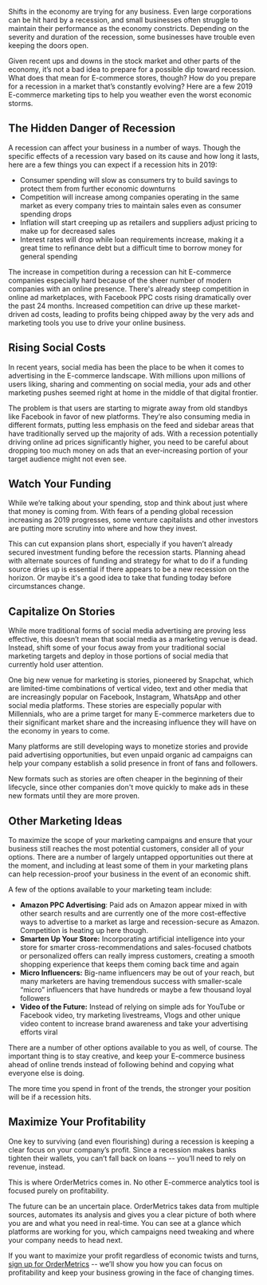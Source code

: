<div class="section-block" id="intro">

Shifts in the economy are trying for any business. Even large corporations can be hit hard by a recession, and small businesses often struggle to maintain their performance as the economy constricts. Depending on the severity and duration of the recession, some businesses have trouble even keeping the doors open.

Given recent ups and downs in the stock market and other parts of the economy, it’s not a bad idea to prepare for a possible dip toward recession. What does that mean for E-commerce stores, though? 
How do you prepare for a recession in a market that’s constantly evolving? Here are a few 2019 E-commerce marketing tips to help you weather even the worst economic storms.

</div>
<h2 class="section-title">The Hidden Danger of Recession</h2>
<div class="section-block" id="danger">

A recession can affect your business in a number of ways. Though the specific effects of a recession vary based on its cause and how long it lasts, here are a few things you can expect if a recession hits in 2019:

* Consumer spending will slow as consumers try to build savings to protect them from further economic downturns
* Competition will increase among companies operating in the same market as every company tries to maintain sales even as consumer spending drops
* Inflation will start creeping up as retailers and suppliers adjust pricing to make up for decreased sales
* Interest rates will drop while loan requirements increase, making it a great time to refinance debt but a difficult time to borrow money for general spending

The increase in competition during a recession can hit E-commerce companies especially hard because of the sheer number of modern companies with an online presence. There's already steep competition in online ad marketplaces, with Facebook PPC costs rising dramatically over the past 24 months.  Increased competition can drive up these market-driven ad costs, leading to profits being chipped away by the very ads and marketing tools you use to drive your online business.

</div>
<h2 class="section-title">Rising Social Costs</h2>
<div class="section-block" id="rising-cost">

In recent years, social media has been the place to be when it comes to advertising in the E-commerce landscape. With millions upon millions of users liking, sharing and commenting on social media, your ads and other marketing pushes seemed right at home in the middle of that digital frontier.

The problem is that users are starting to migrate away from old standbys like Facebook in favor of new platforms. They’re also consuming media in different formats, putting less emphasis on the feed and sidebar areas that have traditionally served up the majority of ads. With a recession potentially driving online ad prices significantly higher, you need to be careful about dropping too much money on ads that an ever-increasing portion of your target audience might not even see.

</div>
<h2 class="section-title">Watch Your Funding</h2>
<div class="section-block" id="funding">

While we’re talking about your spending, stop and think about just where that money is coming from. With fears of a pending global recession increasing as 2019 progresses, some venture capitalists and other investors are putting more scrutiny into where and how they invest. 

This can cut expansion plans short, especially if you haven’t already secured investment funding before the recession starts. Planning ahead with alternate sources of funding and strategy for what to do if a funding source dries up is essential if there appears to be a new recession on the horizon. 
Or maybe it's a good idea to take that funding today before circumstances change. 


</div>
<h2 class="section-title">Capitalize On Stories</h2>
<div class="section-block" id="stories">

While more traditional forms of social media advertising are proving less effective, this doesn’t mean that social media as a marketing venue is dead. Instead, shift some of your focus away from your traditional social marketing targets and deploy in those portions of social media that currently hold user attention.

One big new venue for marketing is stories, pioneered by Snapchat, which are limited-time combinations of vertical video, text and other media that are increasingly popular on Facebook, Instagram, WhatsApp and other social media platforms. These stories are especially popular with Millennials, who are a prime target for many E-commerce marketers due to their significant market share and the increasing influence they will have on the economy in years to come. 

Many platforms are still developing ways to monetize stories and provide paid advertising opportunities, but even unpaid organic ad campaigns can help your company establish a solid presence in front of fans and followers. 

New formats such as stories are often cheaper in the beginning of their lifecycle, since other companies don't move quickly to make ads in these new formats until they are more proven. 

</div>
<h2 class="section-title">Other Marketing Ideas</h2>
<div class="section-block" id="other">

To maximize the scope of your marketing campaigns and ensure that your business still reaches the most potential customers, consider all of your options. There are a number of largely untapped opportunities out there at the moment, and including at least some of them in your marketing plans can help recession-proof your business in the event of an economic shift. 

A few of the options available to your marketing team include:

* **Amazon PPC Advertising**: Paid ads on Amazon appear mixed in with other search results and are currently one of the more cost-effective ways to advertise to a market as large and recession-secure as Amazon. Competition is heating up here though. 
* **Smarten Up Your Store:** Incorporating artificial intelligence into your store for smarter cross-recommendations and sales-focused chatbots or personalized offers can really impress customers, creating a smooth shopping experience that keeps them coming back time and again
* **Micro Influencers:** Big-name influencers may be out of your reach, but many marketers are having tremendous success with smaller-scale “micro” influencers that have hundreds or maybe a few thousand loyal followers
* **Video of the Future:** Instead of relying on simple ads for YouTube or Facebook video, try marketing livestreams, Vlogs and other unique video content to increase brand awareness and take your advertising efforts viral

There are a number of other options available to you as well, of course. The important thing is to stay creative, and keep your E-commerce business ahead of online trends instead of following behind and copying what everyone else is doing. 

The more time you spend in front of the trends, the stronger your position will be if a recession hits.

</div>
<h2 class="section-title">Maximize Your Profitability</h2>
<div class="section-block" id="maximize">

One key to surviving (and even flourishing) during a recession is keeping a clear focus on your company’s profit. Since a recession makes banks tighten their wallets, you can’t fall back on loans -- you’ll need to rely on revenue, instead.

This is where OrderMetrics comes in. No other E-commerce analytics tool is focused purely on profitability. 

The future can be an uncertain place. OrderMetrics takes data from multiple sources, automates its analysis and gives you a clear picture of both where you are and what you need in real-time. You can see at a glance which platforms are working for you, which campaigns need tweaking and where your company needs to head next. 

If you want to maximize your profit regardless of economic twists and turns, [sign up for OrderMetrics](https://app.ordermetrics.io/begin) -- we’ll show you how you can focus on profitability and keep your business growing in the face of changing times.
